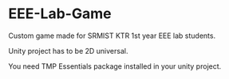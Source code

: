 # EEE-Lab-Game
Custom game made for SRMIST KTR 1st year EEE lab students.

Unity project has to be 2D universal.

You need TMP Essentials package installed in your unity project.
